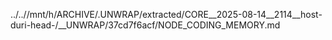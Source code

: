 ../..//mnt/h/ARCHIVE/.UNWRAP/extracted/CORE__2025-08-14__2114__host-duri-head-/__UNWRAP/37cd7f6acf/NODE_CODING_MEMORY.md